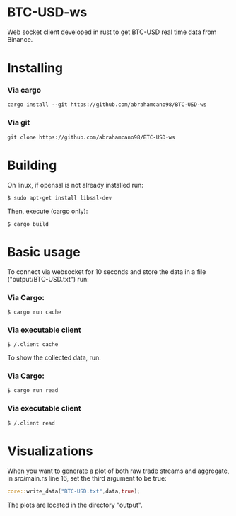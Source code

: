 # BTC-USD-ws
Web socket client developed in rust to get BTC-USD real time data from Binance.

# Installing
### Via cargo
```
cargo install --git https://github.com/abrahamcano98/BTC-USD-ws
```
### Via git
```
git clone https://github.com/abrahamcano98/BTC-USD-ws
```


# Building
On linux, if openssl is not already installed run:
```
$ sudo apt-get install libssl-dev
```
Then, execute (cargo only):
```
$ cargo build
```
# Basic usage
To connect via websocket for 10 seconds and store the data in a file ("output/BTC-USD.txt") run:
### Via Cargo:
```
$ cargo run cache
```
### Via executable client
```
$ /.client cache
```
To show the collected data, run:

### Via Cargo:
```
$ cargo run read
```
### Via executable client
```
$ /.client read
```
# Visualizations
When you want to generate a plot of both raw trade streams and aggregate, in src/main.rs line 16, set the third argument to be true:
```rust
core::write_data("BTC-USD.txt",data,true);
```
The plots are located in the directory "output".



